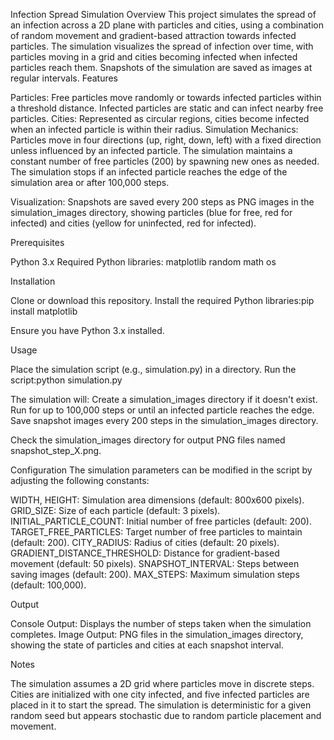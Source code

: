 Infection Spread Simulation
Overview
This project simulates the spread of an infection across a 2D plane with particles and cities, using a combination of random movement and gradient-based attraction towards infected particles. The simulation visualizes the spread of infection over time, with particles moving in a grid and cities becoming infected when infected particles reach them. Snapshots of the simulation are saved as images at regular intervals.
Features

Particles: Free particles move randomly or towards infected particles within a threshold distance. Infected particles are static and can infect nearby free particles.
Cities: Represented as circular regions, cities become infected when an infected particle is within their radius.
Simulation Mechanics:
Particles move in four directions (up, right, down, left) with a fixed direction unless influenced by an infected particle.
The simulation maintains a constant number of free particles (200) by spawning new ones as needed.
The simulation stops if an infected particle reaches the edge of the simulation area or after 100,000 steps.


Visualization: Snapshots are saved every 200 steps as PNG images in the simulation_images directory, showing particles (blue for free, red for infected) and cities (yellow for uninfected, red for infected).

Prerequisites

Python 3.x
Required Python libraries:
matplotlib
random
math
os



Installation

Clone or download this repository.
Install the required Python libraries:pip install matplotlib


Ensure you have Python 3.x installed.

Usage

Place the simulation script (e.g., simulation.py) in a directory.
Run the script:python simulation.py


The simulation will:
Create a simulation_images directory if it doesn't exist.
Run for up to 100,000 steps or until an infected particle reaches the edge.
Save snapshot images every 200 steps in the simulation_images directory.


Check the simulation_images directory for output PNG files named snapshot_step_X.png.

Configuration
The simulation parameters can be modified in the script by adjusting the following constants:

WIDTH, HEIGHT: Simulation area dimensions (default: 800x600 pixels).
GRID_SIZE: Size of each particle (default: 3 pixels).
INITIAL_PARTICLE_COUNT: Initial number of free particles (default: 200).
TARGET_FREE_PARTICLES: Target number of free particles to maintain (default: 200).
CITY_RADIUS: Radius of cities (default: 20 pixels).
GRADIENT_DISTANCE_THRESHOLD: Distance for gradient-based movement (default: 50 pixels).
SNAPSHOT_INTERVAL: Steps between saving images (default: 200).
MAX_STEPS: Maximum simulation steps (default: 100,000).

Output

Console Output: Displays the number of steps taken when the simulation completes.
Image Output: PNG files in the simulation_images directory, showing the state of particles and cities at each snapshot interval.

Notes

The simulation assumes a 2D grid where particles move in discrete steps.
Cities are initialized with one city infected, and five infected particles are placed in it to start the spread.
The simulation is deterministic for a given random seed but appears stochastic due to random particle placement and movement.

